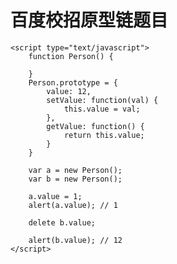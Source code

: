 # 百度校招原型链题目 #

    <script type="text/javascript">
    	function Person() {
    
    	}
    	Person.prototype = {
    		value: 12,
    		setValue: function(val) {
    			this.value = val;
    		},
    		getValue: function() {
    			return this.value;
    		}
    	}
    
    	var a = new Person();
    	var b = new Person();
    
    	a.value = 1;
    	alert(a.value); // 1
    
    	delete b.value;
    
    	alert(b.value); // 12
    </script>